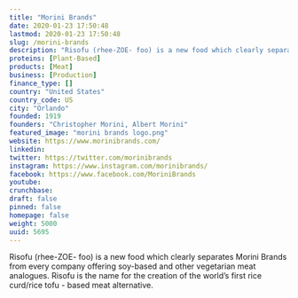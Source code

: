 ```yaml
---
title: "Morini Brands"
date: 2020-01-23 17:50:48
lastmod: 2020-01-23 17:50:48
slug: /morini-brands
description: "Risofu (rhee-ZOE- foo) is a new food which clearly separates Morini Brands from every company offering soy-based and other vegetarian meat analogues. Risofu is the name for the creation of the world’s first rice curd/rice tofu - based meat alternative."
proteins: [Plant-Based]
products: [Meat]
business: [Production]
finance_type: []
country: "United States"
country_code: US
city: "Orlando"
founded: 1919
founders: "Christopher Morini, Albert Morini"
featured_image: "morini brands logo.png"
website: https://www.morinibrands.com/
linkedin: 
twitter: https://twitter.com/morinibrands
instagram: https://www.instagram.com/morinibrands/
facebook: https://www.facebook.com/MoriniBrands
youtube: 
crunchbase: 
draft: false
pinned: false
homepage: false
weight: 5000
uuid: 5695
---
```

Risofu (rhee-ZOE- foo) is a new food which clearly separates Morini Brands from every company offering soy-based and other vegetarian meat analogues. Risofu is the name for the creation of the world’s first rice curd/rice tofu - based meat alternative.
